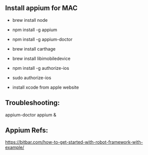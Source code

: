 ## Install appium for MAC

  * brew install node

  * npm install -g appium

  * npm install -g appium-doctor
  
  * brew install carthage
  
  * brew install libimobiledevice
  
  * npm install -g authorize-ios
  
  * sudo authorize-ios
  
  * install xcode from apple website
  
## Troubleshooting:
  appium-doctor
  appium &

## Appium Refs:
https://bitbar.com/how-to-get-started-with-robot-framework-with-example/

